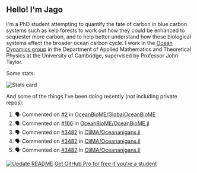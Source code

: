 ## Hello! I'm Jago

I'm a PhD student attempting to quantify the fate of carbon in blue carbon systems such as kelp forests to work out how they could be enhanced to sequester more carbon, and to help better understand how these biological systems effect the broader ocean carbon cycle. I work in the <a href="https://www.damtp.cam.ac.uk/user/jrt51/" class="emph">Ocean Dynamics group</a> in the Department of Applied Mathematics and Theoretical Physics at the University of Cambridge, supervised by Professor John Taylor.

Some stats:
<!--
![](https://raw.githubusercontent.com/jagoosw/jagoosw/main/profile-summary-card-output/nord_dark/0-profile-details.svg)
![](https://raw.githubusercontent.com/jagoosw/jagoosw/main/profile-summary-card-output/nord_dark/3-stats.svg)
![](https://raw.githubusercontent.com/jagoosw/jagoosw/main/profile-summary-card-output/nord_dark/4-productive-time.svg)
-->
![Stats card](https://github-readme-stats.vercel.app/api?username=jagoosw&count_private=true&show_icons=true&theme=transparent&hide_title=true&rank_icon=percentile&show=reviews)

And some of the things I've been doing recently (not including private repos):
<!--START_SECTION:activity-->
1. 🗣 Commented on [#2](https://github.com/OceanBioME/GlobalOceanBioME/pull/2#issuecomment-1979840653) in [OceanBioME/GlobalOceanBioME](https://github.com/OceanBioME/GlobalOceanBioME)
2. 🗣 Commented on [#166](https://github.com/OceanBioME/OceanBioME.jl/pull/166#issuecomment-1979839004) in [OceanBioME/OceanBioME.jl](https://github.com/OceanBioME/OceanBioME.jl)
3. 🗣 Commented on [#3482](https://github.com/CliMA/Oceananigans.jl/pull/3482#issuecomment-1979835760) in [CliMA/Oceananigans.jl](https://github.com/CliMA/Oceananigans.jl)
4. 🗣 Commented on [#3482](https://github.com/CliMA/Oceananigans.jl/pull/3482#issuecomment-1979831541) in [CliMA/Oceananigans.jl](https://github.com/CliMA/Oceananigans.jl)
5. 🗣 Commented on [#3482](https://github.com/CliMA/Oceananigans.jl/pull/3482#issuecomment-1978872265) in [CliMA/Oceananigans.jl](https://github.com/CliMA/Oceananigans.jl)
<!--END_SECTION:activity-->


[![Update README](https://github.com/jagoosw/jagoosw/actions/workflows/update-readme.yml/badge.svg)](https://github.com/jagoosw/jagoosw/actions/workflows/update-readme.yml)
[Get GitHub Pro for free if you're a student](https://education.github.com/pack)


